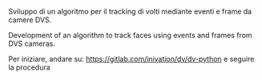 Sviluppo di un algoritmo per il tracking di volti mediante eventi e frame da camere DVS.

Development of an algorithm to track faces using events and frames from DVS cameras.

Per iniziare, andare su: https://gitlab.com/inivation/dv/dv-python e seguire la procedura
